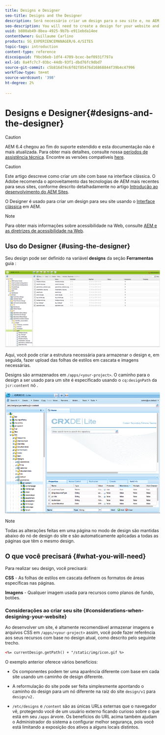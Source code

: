 ```yaml
---
title: Designs e Designer
seo-title: Designs and the Designer
description: Será necessário criar um design para o seu site e, no AEM, fazer isso usando o Designer
seo-description: You will need to create a design for your website and in AEM, you do so by using the Designer
uuid: b880ab49-8bea-4925-9b7b-e911ebda14ee
contentOwner: Guillaume Carlino
products: SG_EXPERIENCEMANAGER/6.4/SITES
topic-tags: introduction
content-type: reference
discoiquuid: f9bcb6eb-1df4-4709-bcec-bef0931f797a
exl-id: 8a4fc7c7-03bc-44db-93f1-dbd76fc9dbd7
source-git-commit: c5b816d74c6f02f85476d16868844f39b4c47996
workflow-type: tm+mt
source-wordcount: '398'
ht-degree: 2%

---
```


# Designs e Designer{#designs-and-the-designer}

>[!CAUTION]
>
>AEM 6.4 chegou ao fim do suporte estendido e esta documentação não é mais atualizada. Para obter mais detalhes, consulte nossa [períodos de assistência técnica](https://helpx.adobe.com/br/support/programs/eol-matrix.html). Encontre as versões compatíveis [here](https://experienceleague.adobe.com/docs/).

>[!CAUTION]
>
>Este artigo descreve como criar um site com base na interface clássica. O Adobe recomenda o aproveitamento das tecnologias de AEM mais recentes para seus sites, conforme descrito detalhadamente no artigo [Introdução ao desenvolvimento do AEM Sites](/help/sites-developing/getting-started.md).

O Designer é usado para criar um design para seu site usando o [Interface clássica](/help/release-notes/touch-ui-features-status.md) em AEM.

>[!NOTE]
>
>Para obter mais informações sobre acessibilidade na Web, consulte [AEM e as diretrizes de acessibilidade na Web](/help/managing/web-accessibility.md).

## Uso do Designer {#using-the-designer}

Seu design pode ser definido na variável **designs** da seção **Ferramentas** guia :

![screen_shot_2012-02-01at30237pm](assets/screen_shot_2012-02-01at30237pm.png)

Aqui, você pode criar a estrutura necessária para armazenar o design e, em seguida, fazer upload das folhas de estilos em cascata e imagens necessárias.

Designs são armazenados em `/apps/<your-project>`. O caminho para o design a ser usado para um site é especificado usando o `cq:designPath` da `jcr:content` nó .

![chlimage_1-74](assets/chlimage_1-74.png)

>[!NOTE]
>
>Todas as alterações feitas em uma página no modo de design são mantidas abaixo do nó de design do site e são automaticamente aplicadas a todas as páginas que têm o mesmo design.

## O que você precisará {#what-you-will-need}

Para realizar seu design, você precisará:

**CSS** - As folhas de estilos em cascata definem os formatos de áreas específicas nas páginas.

**Imagens** - Qualquer imagem usada para recursos como planos de fundo, botões.

### Considerações ao criar seu site {#considerations-when-designing-your-website}

Ao desenvolver um site, é altamente recomendável armazenar imagens e arquivos CSS em `/apps/<your-project>` assim, você pode fazer referência aos seus recursos com base no design atual, como descrito pelo seguinte trecho.

```xml
<%= currentDesign.getPath() + "/static/img/icon.gif %>
```

O exemplo anterior oferece vários benefícios:

* Os componentes podem ter uma aparência diferente com base em cada site usando um caminho de design diferente.
* A reformulação do site pode ser feita simplesmente apontando o caminho do design para um nó diferente na raiz do site `design/v1` para `design/v2.`

* `/etc/designs` e `/content` são as únicas URLs externas que o navegador vê, protegendo você de um usuário externo ficando curioso sobre o que está em seu `/apps` árvore. Os benefícios do URL acima também ajudam o Administrador do sistema a configurar melhor segurança, pois você está limitando a exposição dos ativos a alguns locais distintos.

